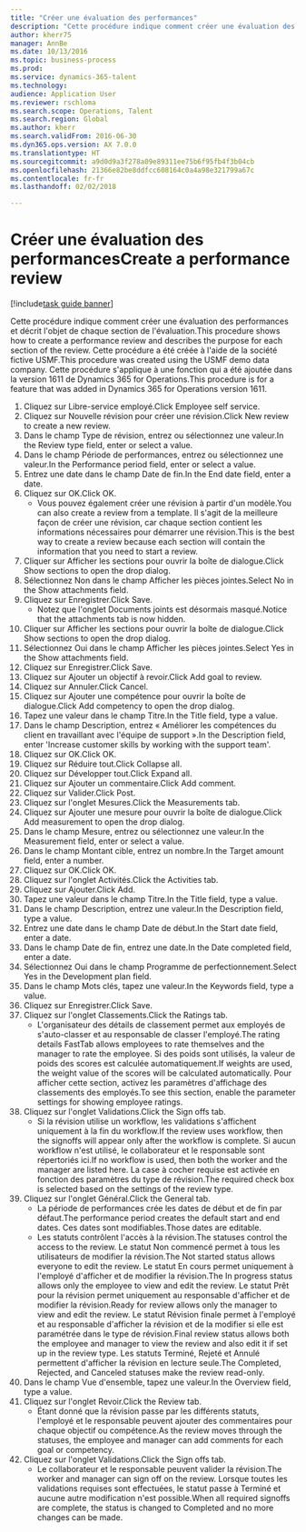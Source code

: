 ```yaml
--- 
title: "Créer une évaluation des performances"
description: "Cette procédure indique comment créer une évaluation des performances et décrit l'objet de chaque section de l'évaluation."
author: kherr75
manager: AnnBe
ms.date: 10/13/2016
ms.topic: business-process
ms.prod: 
ms.service: dynamics-365-talent
ms.technology: 
audience: Application User
ms.reviewer: rschloma
ms.search.scope: Operations, Talent
ms.search.region: Global
ms.author: kherr
ms.search.validFrom: 2016-06-30
ms.dyn365.ops.version: AX 7.0.0
ms.translationtype: HT
ms.sourcegitcommit: a9d0d9a3f278a09e89311ee75b6f95fb4f3b04cb
ms.openlocfilehash: 21366e82be8ddfcc608164c0a4a98e321799a67c
ms.contentlocale: fr-fr
ms.lasthandoff: 02/02/2018

---
```

# <a name="create-a-performance-review"></a><span data-ttu-id="3442f-103">Créer une évaluation des performances</span><span class="sxs-lookup"><span data-stu-id="3442f-103">Create a performance review</span></span>

[!include[task guide banner](../../includes/task-guide-banner.md)]

<span data-ttu-id="3442f-104">Cette procédure indique comment créer une évaluation des performances et décrit l'objet de chaque section de l'évaluation.</span><span class="sxs-lookup"><span data-stu-id="3442f-104">This procedure shows how to create a performance review and describes the purpose for each section of the review.</span></span> <span data-ttu-id="3442f-105">Cette procédure a été créée à l'aide de la société fictive USMF.</span><span class="sxs-lookup"><span data-stu-id="3442f-105">This procedure was created using the USMF demo data company.</span></span> <span data-ttu-id="3442f-106">Cette procédure s'applique à une fonction qui a été ajoutée dans la version 1611 de Dynamics 365 for Operations.</span><span class="sxs-lookup"><span data-stu-id="3442f-106">This procedure is for a feature that was added in Dynamics 365 for Operations version 1611.</span></span>

1. <span data-ttu-id="3442f-107">Cliquez sur Libre-service employé.</span><span class="sxs-lookup"><span data-stu-id="3442f-107">Click Employee self service.</span></span>
2. <span data-ttu-id="3442f-108">Cliquez sur Nouvelle révision pour créer une révision.</span><span class="sxs-lookup"><span data-stu-id="3442f-108">Click New review to create a new review.</span></span>
3. <span data-ttu-id="3442f-109">Dans le champ Type de révision, entrez ou sélectionnez une valeur.</span><span class="sxs-lookup"><span data-stu-id="3442f-109">In the Review type field, enter or select a value.</span></span>
4. <span data-ttu-id="3442f-110">Dans le champ Période de performances, entrez ou sélectionnez une valeur.</span><span class="sxs-lookup"><span data-stu-id="3442f-110">In the Performance period field, enter or select a value.</span></span>
5. <span data-ttu-id="3442f-111">Entrez une date dans le champ Date de fin.</span><span class="sxs-lookup"><span data-stu-id="3442f-111">In the End date field, enter a date.</span></span>
6. <span data-ttu-id="3442f-112">Cliquez sur OK.</span><span class="sxs-lookup"><span data-stu-id="3442f-112">Click OK.</span></span>
    * <span data-ttu-id="3442f-113">Vous pouvez également créer une révision à partir d'un modèle.</span><span class="sxs-lookup"><span data-stu-id="3442f-113">You can also create a review from a template.</span></span> <span data-ttu-id="3442f-114">Il s'agit de la meilleure façon de créer une révision, car chaque section contient les informations nécessaires pour démarrer une révision.</span><span class="sxs-lookup"><span data-stu-id="3442f-114">This is the best way to create a review because each section will contain the information that you need to start a review.</span></span>  
7. <span data-ttu-id="3442f-115">Cliquer sur Afficher les sections pour ouvrir la boîte de dialogue.</span><span class="sxs-lookup"><span data-stu-id="3442f-115">Click Show sections to open the drop dialog.</span></span>
8. <span data-ttu-id="3442f-116">Sélectionnez Non dans le champ Afficher les pièces jointes.</span><span class="sxs-lookup"><span data-stu-id="3442f-116">Select No in the Show attachments field.</span></span>
9. <span data-ttu-id="3442f-117">Cliquez sur Enregistrer.</span><span class="sxs-lookup"><span data-stu-id="3442f-117">Click Save.</span></span>
    * <span data-ttu-id="3442f-118">Notez que l'onglet Documents joints est désormais masqué.</span><span class="sxs-lookup"><span data-stu-id="3442f-118">Notice that the attachments tab is now hidden.</span></span>  
10. <span data-ttu-id="3442f-119">Cliquer sur Afficher les sections pour ouvrir la boîte de dialogue.</span><span class="sxs-lookup"><span data-stu-id="3442f-119">Click Show sections to open the drop dialog.</span></span>
11. <span data-ttu-id="3442f-120">Sélectionnez Oui dans le champ Afficher les pièces jointes.</span><span class="sxs-lookup"><span data-stu-id="3442f-120">Select Yes in the Show attachments field.</span></span>
12. <span data-ttu-id="3442f-121">Cliquez sur Enregistrer.</span><span class="sxs-lookup"><span data-stu-id="3442f-121">Click Save.</span></span>
13. <span data-ttu-id="3442f-122">Cliquez sur Ajouter un objectif à revoir.</span><span class="sxs-lookup"><span data-stu-id="3442f-122">Click Add goal to review.</span></span>
14. <span data-ttu-id="3442f-123">Cliquez sur Annuler.</span><span class="sxs-lookup"><span data-stu-id="3442f-123">Click Cancel.</span></span>
15. <span data-ttu-id="3442f-124">Cliquez sur Ajouter une compétence pour ouvrir la boîte de dialogue.</span><span class="sxs-lookup"><span data-stu-id="3442f-124">Click Add competency to open the drop dialog.</span></span>
16. <span data-ttu-id="3442f-125">Tapez une valeur dans le champ Titre.</span><span class="sxs-lookup"><span data-stu-id="3442f-125">In the Title field, type a value.</span></span>
17. <span data-ttu-id="3442f-126">Dans le champ Description, entrez « Améliorer les compétences du client en travaillant avec l'équipe de support ».</span><span class="sxs-lookup"><span data-stu-id="3442f-126">In the Description field, enter 'Increase customer skills by working with the support team'.</span></span>
18. <span data-ttu-id="3442f-127">Cliquez sur OK.</span><span class="sxs-lookup"><span data-stu-id="3442f-127">Click OK.</span></span>
19. <span data-ttu-id="3442f-128">Cliquez sur Réduire tout.</span><span class="sxs-lookup"><span data-stu-id="3442f-128">Click Collapse all.</span></span>
20. <span data-ttu-id="3442f-129">Cliquez sur Développer tout.</span><span class="sxs-lookup"><span data-stu-id="3442f-129">Click Expand all.</span></span>
21. <span data-ttu-id="3442f-130">Cliquez sur Ajouter un commentaire.</span><span class="sxs-lookup"><span data-stu-id="3442f-130">Click Add comment.</span></span>
22. <span data-ttu-id="3442f-131">Cliquez sur Valider.</span><span class="sxs-lookup"><span data-stu-id="3442f-131">Click Post.</span></span>
23. <span data-ttu-id="3442f-132">Cliquez sur l'onglet Mesures.</span><span class="sxs-lookup"><span data-stu-id="3442f-132">Click the Measurements tab.</span></span>
24. <span data-ttu-id="3442f-133">Cliquez sur Ajouter une mesure pour ouvrir la boîte de dialogue.</span><span class="sxs-lookup"><span data-stu-id="3442f-133">Click Add measurement to open the drop dialog.</span></span>
25. <span data-ttu-id="3442f-134">Dans le champ Mesure, entrez ou sélectionnez une valeur.</span><span class="sxs-lookup"><span data-stu-id="3442f-134">In the Measurement field, enter or select a value.</span></span>
26. <span data-ttu-id="3442f-135">Dans le champ Montant cible, entrez un nombre.</span><span class="sxs-lookup"><span data-stu-id="3442f-135">In the Target amount field, enter a number.</span></span>
27. <span data-ttu-id="3442f-136">Cliquez sur OK.</span><span class="sxs-lookup"><span data-stu-id="3442f-136">Click OK.</span></span>
28. <span data-ttu-id="3442f-137">Cliquez sur l'onglet Activités.</span><span class="sxs-lookup"><span data-stu-id="3442f-137">Click the Activities tab.</span></span>
29. <span data-ttu-id="3442f-138">Cliquez sur Ajouter.</span><span class="sxs-lookup"><span data-stu-id="3442f-138">Click Add.</span></span>
30. <span data-ttu-id="3442f-139">Tapez une valeur dans le champ Titre.</span><span class="sxs-lookup"><span data-stu-id="3442f-139">In the Title field, type a value.</span></span>
31. <span data-ttu-id="3442f-140">Dans le champ Description, entrez une valeur.</span><span class="sxs-lookup"><span data-stu-id="3442f-140">In the Description field, type a value.</span></span>
32. <span data-ttu-id="3442f-141">Entrez une date dans le champ Date de début.</span><span class="sxs-lookup"><span data-stu-id="3442f-141">In the Start date field, enter a date.</span></span>
33. <span data-ttu-id="3442f-142">Dans le champ Date de fin, entrez une date.</span><span class="sxs-lookup"><span data-stu-id="3442f-142">In the Date completed field, enter a date.</span></span>
34. <span data-ttu-id="3442f-143">Sélectionnez Oui dans le champ Programme de perfectionnement.</span><span class="sxs-lookup"><span data-stu-id="3442f-143">Select Yes in the Development plan field.</span></span>
35. <span data-ttu-id="3442f-144">Dans le champ Mots clés, tapez une valeur.</span><span class="sxs-lookup"><span data-stu-id="3442f-144">In the Keywords field, type a value.</span></span>
36. <span data-ttu-id="3442f-145">Cliquez sur Enregistrer.</span><span class="sxs-lookup"><span data-stu-id="3442f-145">Click Save.</span></span>
37. <span data-ttu-id="3442f-146">Cliquez sur l'onglet Classements.</span><span class="sxs-lookup"><span data-stu-id="3442f-146">Click the Ratings tab.</span></span>
    * <span data-ttu-id="3442f-147">L'organisateur des détails de classement permet aux employés de s'auto-classer et au responsable de classer l'employé.</span><span class="sxs-lookup"><span data-stu-id="3442f-147">The rating details FastTab allows employees to rate themselves and the manager to rate the employee.</span></span> <span data-ttu-id="3442f-148">Si des poids sont utilisés, la valeur de poids des scores est calculée automatiquement.</span><span class="sxs-lookup"><span data-stu-id="3442f-148">If weights are used, the weight value of the scores will be calculated automatically.</span></span>    <span data-ttu-id="3442f-149">Pour afficher cette section, activez les paramètres d'affichage des classements des employés.</span><span class="sxs-lookup"><span data-stu-id="3442f-149">To see this section, enable the parameter settings for showing employee ratings.</span></span>  
38. <span data-ttu-id="3442f-150">Cliquez sur l'onglet Validations.</span><span class="sxs-lookup"><span data-stu-id="3442f-150">Click the Sign offs tab.</span></span>
    * <span data-ttu-id="3442f-151">Si la révision utilise un workflow, les validations s'affichent uniquement à la fin du workflow.</span><span class="sxs-lookup"><span data-stu-id="3442f-151">If the review uses workflow, then the signoffs will appear only after the workflow is complete.</span></span> <span data-ttu-id="3442f-152">Si aucun workflow n'est utilisé, le collaborateur et le responsable sont répertoriés ici.</span><span class="sxs-lookup"><span data-stu-id="3442f-152">If no workflow is used, then both the worker and the manager are listed here.</span></span> <span data-ttu-id="3442f-153">La case à cocher requise est activée en fonction des paramètres du type de révision.</span><span class="sxs-lookup"><span data-stu-id="3442f-153">The required check box is selected based on the settings of the review type.</span></span>  
39. <span data-ttu-id="3442f-154">Cliquez sur l'onglet Général.</span><span class="sxs-lookup"><span data-stu-id="3442f-154">Click the General tab.</span></span>
    * <span data-ttu-id="3442f-155">La période de performances crée les dates de début et de fin par défaut.</span><span class="sxs-lookup"><span data-stu-id="3442f-155">The performance period creates the default start and end dates.</span></span> <span data-ttu-id="3442f-156">Ces dates sont modifiables.</span><span class="sxs-lookup"><span data-stu-id="3442f-156">Those dates are editable.</span></span>  
    * <span data-ttu-id="3442f-157">Les statuts contrôlent l'accès à la révision.</span><span class="sxs-lookup"><span data-stu-id="3442f-157">The statuses control the access to the review.</span></span> <span data-ttu-id="3442f-158">Le statut Non commencé permet à tous les utilisateurs de modifier la révision.</span><span class="sxs-lookup"><span data-stu-id="3442f-158">The Not started status allows everyone to edit the review.</span></span> <span data-ttu-id="3442f-159">Le statut En cours permet uniquement à l'employé d'afficher et de modifier la révision.</span><span class="sxs-lookup"><span data-stu-id="3442f-159">The In progress status allows only the employee to view and edit the review.</span></span> <span data-ttu-id="3442f-160">Le statut Prêt pour la révision permet uniquement au responsable d'afficher et de modifier la révision.</span><span class="sxs-lookup"><span data-stu-id="3442f-160">Ready for review allows only the manager to view and edit the review.</span></span> <span data-ttu-id="3442f-161">Le statut Révision finale permet à l'employé et au responsable d'afficher la révision et de la modifier si elle est paramétrée dans le type de révision.</span><span class="sxs-lookup"><span data-stu-id="3442f-161">Final review status allows both the employee and manager to view the review and also edit it if set up in the review type.</span></span> <span data-ttu-id="3442f-162">Les statuts Terminé, Rejeté et Annulé permettent d'afficher la révision en lecture seule.</span><span class="sxs-lookup"><span data-stu-id="3442f-162">The Completed, Rejected, and Canceled statuses make the review read-only.</span></span>  
40. <span data-ttu-id="3442f-163">Dans le champ Vue d'ensemble, tapez une valeur.</span><span class="sxs-lookup"><span data-stu-id="3442f-163">In the Overview field, type a value.</span></span>
41. <span data-ttu-id="3442f-164">Cliquez sur l'onglet Revoir.</span><span class="sxs-lookup"><span data-stu-id="3442f-164">Click the Review tab.</span></span>
    * <span data-ttu-id="3442f-165">Étant donné que la révision passe par les différents statuts, l'employé et le responsable peuvent ajouter des commentaires pour chaque objectif ou compétence.</span><span class="sxs-lookup"><span data-stu-id="3442f-165">As the review moves through the statuses, the employee and manager can add comments for each goal or competency.</span></span>  
42. <span data-ttu-id="3442f-166">Cliquez sur l'onglet Validations.</span><span class="sxs-lookup"><span data-stu-id="3442f-166">Click the Sign offs tab.</span></span>
    * <span data-ttu-id="3442f-167">Le collaborateur et le responsable peuvent valider la révision.</span><span class="sxs-lookup"><span data-stu-id="3442f-167">The worker and manager can sign off on the review.</span></span> <span data-ttu-id="3442f-168">Lorsque toutes les validations requises sont effectuées, le statut passe à Terminé et aucune autre modification n'est possible.</span><span class="sxs-lookup"><span data-stu-id="3442f-168">When all required signoffs are complete, the status is changed to Completed and no more changes can be made.</span></span>  


